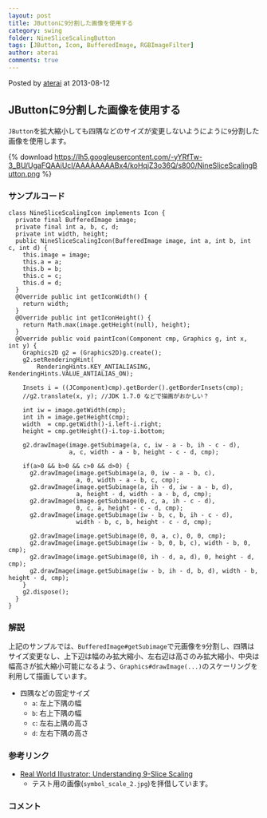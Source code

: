 ```yaml
---
layout: post
title: JButtonに9分割した画像を使用する
category: swing
folder: NineSliceScalingButton
tags: [JButton, Icon, BufferedImage, RGBImageFilter]
author: aterai
comments: true
---
```


Posted by [aterai](http://terai.xrea.jp/aterai.html) at 2013-08-12

## JButtonに9分割した画像を使用する
`JButton`を拡大縮小しても四隅などのサイズが変更しないようにように`9`分割した画像を使用します。


{% download https://lh5.googleusercontent.com/-yYRfTw-3_BU/UgaFQAAiUcI/AAAAAAAABx4/koHqjZ3o36Q/s800/NineSliceScalingButton.png %}

### サンプルコード
<pre class="prettyprint"><code>class NineSliceScalingIcon implements Icon {
  private final BufferedImage image;
  private final int a, b, c, d;
  private int width, height;
  public NineSliceScalingIcon(BufferedImage image, int a, int b, int c, int d) {
    this.image = image;
    this.a = a;
    this.b = b;
    this.c = c;
    this.d = d;
  }
  @Override public int getIconWidth() {
    return width;
  }
  @Override public int getIconHeight() {
    return Math.max(image.getHeight(null), height);
  }
  @Override public void paintIcon(Component cmp, Graphics g, int x, int y) {
    Graphics2D g2 = (Graphics2D)g.create();
    g2.setRenderingHint(
        RenderingHints.KEY_ANTIALIASING, RenderingHints.VALUE_ANTIALIAS_ON);

    Insets i = ((JComponent)cmp).getBorder().getBorderInsets(cmp);
    //g2.translate(x, y); //JDK 1.7.0 などで描画がおかしい？

    int iw = image.getWidth(cmp);
    int ih = image.getHeight(cmp);
    width  = cmp.getWidth()-i.left-i.right;
    height = cmp.getHeight()-i.top-i.bottom;

    g2.drawImage(image.getSubimage(a, c, iw - a - b, ih - c - d),
                 a, c, width - a - b, height - c - d, cmp);

    if(a&gt;0 &amp;&amp; b&gt;0 &amp;&amp; c&gt;0 &amp;&amp; d&gt;0) {
      g2.drawImage(image.getSubimage(a, 0, iw - a - b, c),
                   a, 0, width - a - b, c, cmp);
      g2.drawImage(image.getSubimage(a, ih - d, iw - a - b, d),
                   a, height - d, width - a - b, d, cmp);
      g2.drawImage(image.getSubimage(0, c, a, ih - c - d),
                   0, c, a, height - c - d, cmp);
      g2.drawImage(image.getSubimage(iw - b, c, b, ih - c - d),
                   width - b, c, b, height - c - d, cmp);

      g2.drawImage(image.getSubimage(0, 0, a, c), 0, 0, cmp);
      g2.drawImage(image.getSubimage(iw - b, 0, b, c), width - b, 0, cmp);
      g2.drawImage(image.getSubimage(0, ih - d, a, d), 0, height - d, cmp);
      g2.drawImage(image.getSubimage(iw - b, ih - d, b, d), width - b, height - d, cmp);
    }
    g2.dispose();
  }
}
</code></pre>

### 解説
上記のサンプルでは、`BufferedImage#getSubimage`で元画像を`9`分割し、四隅はサイズ変更なし、上下辺は幅のみ拡大縮小、左右辺は高さのみ拡大縮小、中央は幅高さが拡大縮小可能になるよう、`Graphics#drawImage(...)`のスケーリングを利用して描画しています。

- 四隅などの固定サイズ
    - `a`: 左上下隅の幅
    - `b`: 右上下隅の幅
    - `c`: 左右上隅の高さ
    - `d`: 左右下隅の高さ

<!-- dummy comment line for breaking list -->

### 参考リンク
- [Real World Illustrator: Understanding 9-Slice Scaling](http://rwillustrator.blogspot.jp/2007/04/understanding-9-slice-scaling.html)
    - テスト用の画像(`symbol_scale_2.jpg`)を拝借しています。

<!-- dummy comment line for breaking list -->

### コメント
